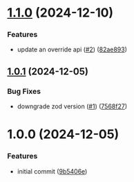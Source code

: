 # [1.1.0](https://github.com/Advidi/zod-to-reactive-form/compare/v1.0.1...v1.1.0) (2024-12-10)


### Features

* update an override api ([#2](https://github.com/Advidi/zod-to-reactive-form/issues/2)) ([82ae893](https://github.com/Advidi/zod-to-reactive-form/commit/82ae893250151e74448e72f7562a7c29bece441e))

## [1.0.1](https://github.com/Advidi/zod-to-reactive-form/compare/v1.0.0...v1.0.1) (2024-12-05)


### Bug Fixes

* downgrade zod version ([#1](https://github.com/Advidi/zod-to-reactive-form/issues/1)) ([7568f27](https://github.com/Advidi/zod-to-reactive-form/commit/7568f271a293383cca144b71a9c77e6949d8b70c))

# 1.0.0 (2024-12-05)


### Features

* initial commit ([9b5406e](https://github.com/Advidi/zod-to-reactive-form/commit/9b5406ed89260f79d2efd2e14566f8d63559a9ba))
